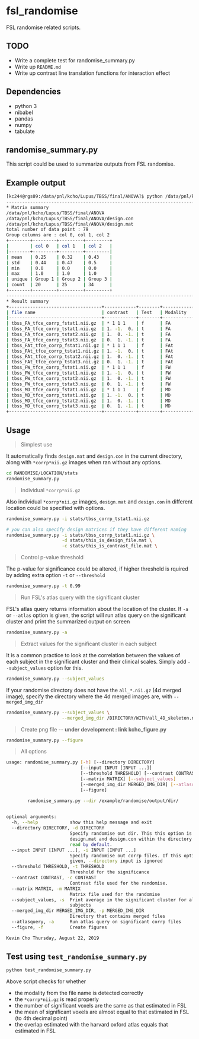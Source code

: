 # fsl_randomise

FSL randomise related scripts.



## TODO
- Write a complete test for randomise_summary.py
- Write up `README.md`
- Write up contrast line translation functions for interaction effect




## Dependencies
- python 3
- nibabel
- pandas
- numpy
- tabulate




## randomise_summary.py

This script could be used to summarize outputs from FSL randomise. 




## Example output

```sh
[kc244@rgs09:/data/pnl/kcho/Lupus/TBSS/final/ANOVA]$ python /data/pnl/kcho/PNLBWH/fsl_randomise/randomise_summary.py
--------------------------------------------------------------------------------
* Matrix summary
/data/pnl/kcho/Lupus/TBSS/final/ANOVA
/data/pnl/kcho/Lupus/TBSS/final/ANOVA/design.con
/data/pnl/kcho/Lupus/TBSS/final/ANOVA/design.mat
total number of data point : 79
Group columns are : col 0, col 1, col 2
+--------+---------+---------+---------+
|        | col 0   | col 1   | col 2   |
|--------+---------+---------+---------|
| mean   | 0.25    | 0.32    | 0.43    |
| std    | 0.44    | 0.47    | 0.5     |
| min    | 0.0     | 0.0     | 0.0     |
| max    | 1.0     | 1.0     | 1.0     |
| unique | Group 1 | Group 2 | Group 3 |
| count  | 20      | 25      | 34      |
+--------+---------+---------+---------+
--------------------------------------------------------------------------------
* Result summary
+-----------------------------------+------------+--------+------------+------------+----------------+---------+-------------------+-------------+--------------+------------------------+----------+-----------+
| file name                         | contrast   | Test   | Modality   |   Stat num | Significance   |   Max P | contrast_text     |    Sig mean |      Sig std |   % significant voxels |   % left |   % right |
|-----------------------------------+------------+--------+------------+------------+----------------+---------+-------------------+-------------+--------------+------------------------+----------+-----------|
| tbss_FA_tfce_corrp_fstat1.nii.gz  | * 1 1 1    | f      | FA         |          1 | False          |  0.8302 | Group 1 > Group 2 | nan         | nan          |                  nan   |    nan   |     nan   |
| tbss_FA_tfce_corrp_tstat1.nii.gz  | 1. -1.  0. | t      | FA         |          1 | False          |  0.9392 | Group 1 > Group 2 | nan         | nan          |                  nan   |    nan   |     nan   |
| tbss_FA_tfce_corrp_tstat2.nii.gz  | 1.  0. -1. | t      | FA         |          2 | True           |  0.9758 | Group 1 > Group 3 |   0.0353768 |   0.00701967 |                   19.8 |     13.7 |      28.8 |
| tbss_FA_tfce_corrp_tstat3.nii.gz  | 0.  1. -1. | t      | FA         |          3 | False          |  0.7114 | Group 2 > Group 3 | nan         | nan          |                  nan   |    nan   |     nan   |
| tbss_FAt_tfce_corrp_fstat1.nii.gz | * 1 1 1    | f      | FAt        |          1 | False          |  0.8788 | Group 1 > Group 2 | nan         | nan          |                  nan   |    nan   |     nan   |
| tbss_FAt_tfce_corrp_tstat1.nii.gz | 1. -1.  0. | t      | FAt        |          1 | True           |  0.9608 | Group 1 > Group 2 |   0.0444185 |   0.00322326 |                    0.9 |      0   |       2.1 |
| tbss_FAt_tfce_corrp_tstat2.nii.gz | 1.  0. -1. | t      | FAt        |          2 | True           |  0.9984 | Group 1 > Group 3 |   0.0153723 |   0.0132404  |                   51.2 |     50.6 |      57.1 |
| tbss_FAt_tfce_corrp_tstat3.nii.gz | 0.  1. -1. | t      | FAt        |          3 | False          |  0.8374 | Group 2 > Group 3 | nan         | nan          |                  nan   |    nan   |     nan   |
| tbss_FW_tfce_corrp_fstat1.nii.gz  | * 1 1 1    | f      | FW         |          1 | False          |  0.8172 | Group 1 > Group 2 | nan         | nan          |                  nan   |    nan   |     nan   |
| tbss_FW_tfce_corrp_tstat1.nii.gz  | 1. -1.  0. | t      | FW         |          1 | False          |  0.2646 | Group 1 > Group 2 | nan         | nan          |                  nan   |    nan   |     nan   |
| tbss_FW_tfce_corrp_tstat2.nii.gz  | 1.  0. -1. | t      | FW         |          2 | False          |  0.0838 | Group 1 > Group 3 | nan         | nan          |                  nan   |    nan   |     nan   |
| tbss_FW_tfce_corrp_tstat3.nii.gz  | 0.  1. -1. | t      | FW         |          3 | False          |  0.5842 | Group 2 > Group 3 | nan         | nan          |                  nan   |    nan   |     nan   |
| tbss_MD_tfce_corrp_fstat1.nii.gz  | * 1 1 1    | f      | MD         |          1 | False          |  0.7704 | Group 1 > Group 2 | nan         | nan          |                  nan   |    nan   |     nan   |
| tbss_MD_tfce_corrp_tstat1.nii.gz  | 1. -1.  0. | t      | MD         |          1 | False          |  0.401  | Group 1 > Group 2 | nan         | nan          |                  nan   |    nan   |     nan   |
| tbss_MD_tfce_corrp_tstat2.nii.gz  | 1.  0. -1. | t      | MD         |          2 | False          |  0.2036 | Group 1 > Group 3 | nan         | nan          |                  nan   |    nan   |     nan   |
| tbss_MD_tfce_corrp_tstat3.nii.gz  | 0.  1. -1. | t      | MD         |          3 | False          |  0.6076 | Group 2 > Group 3 | nan         | nan          |                  nan   |    nan   |     nan   |
+-----------------------------------+------------+--------+------------+------------+----------------+---------+-------------------+-------------+--------------+------------------------+----------+-----------+
```



## Usage



> Simplest use

It automatically finds `design.mat` and `design.con` in the current directory,
along with `*corrp*nii.gz` images when ran without any options.

```sh
cd RANDOMISE/LOCATION/stats
randomise_summary.py
```



> Individual `*corrp*nii.gz`

Also individual `*corrp*nii.gz` images, `design.mat` and `design.con` in 
different location could be specified with options.

```sh
randomise_summary.py -i stats/tbss_corrp_tstat1.nii.gz

# you can also specify design matrices if they have different naming
randomise_summary.py -i stats/tbss_corrp_tstat1.nii.gz \
                     -d stats/this_is_design_file.mat \
                     -c stats/this_is_contrast_file.mat \

```




> Control p-value threshold

The p-value for significance could be altered, if higher threshold is rquired
by adding extra option `-t` or `--threshold`

```sh
randomise_summary.py -t 0.99
```




> Run FSL's atlas query with the significant cluster

FSL's atlas query returns information about the location of the cluster. If
`-a` or `--atlas` option is given, the script will run atlas query on the 
significant cluster and print the summarized output on screen

```sh
randomise_summary.py -a
```



> Extract values for the significant cluster in each subject

It is a common practice to look at the correlation between the values of each
subject in the significant cluster and their clinical scales.  Simply add `--subject_values` option for this.

```sh
randomise_summary.py --subject_values
```

If your randomise directory does not have the `all_*.nii.gz` (4d merged image), 
specify the directory where the 4d merged images are, with `--merged_img_dir`

```sh
randomise_summary.py --subject_values \
                     --merged_img_dir /DIRECTORY/WITH/all_4D_skeleton.nii.gz
```



> Create png file -- **under development : link kcho_figure.py**

```sh
randomise_summary.py --figure
```




> All options

```sh
usage: randomise_summary.py [-h] [--directory DIRECTORY]
                            [--input INPUT [INPUT ...]]
                            [--threshold THRESHOLD] [--contrast CONTRAST]
                            [--matrix MATRIX] [--subject_values]
                            [--merged_img_dir MERGED_IMG_DIR] [--atlasquery]
                            [--figure]

        randomise_summary.py --dir /example/randomise/output/dir/
        

optional arguments:
  -h, --help            show this help message and exit
  --directory DIRECTORY, -d DIRECTORY
                        Specify randomise out dir. This this option is given,
                        design.mat and design.con within the directory are
                        read by default.
  --input INPUT [INPUT ...], -i INPUT [INPUT ...]
                        Specify randomise out corrp files. If this option is
                        given, --directory input is ignored
  --threshold THRESHOLD, -t THRESHOLD
                        Threshold for the significance
  --contrast CONTRAST, -c CONTRAST
                        Contrast file used for the randomise.
  --matrix MATRIX, -m MATRIX
                        Matrix file used for the randomise
  --subject_values, -s  Print average in the significant cluster for all
                        subjects
  --merged_img_dir MERGED_IMG_DIR, -p MERGED_IMG_DIR
                        Directory that contains merged files
  --atlasquery, -a      Run atlas query on significant corrp files
  --figure, -f          Create figures

Kevin Cho Thursday, August 22, 2019
```






## Test using `test_randomise_summary.py`

```sh
python test_randomise_summary.py
```

Above script checks for whether 
- the modality from the file name is detected correctly
- the `*corrp*nii.gz` is read properly
- the number of significant voxels are the same as that estimated in FSL
- the mean of significant voxels are almost equal to that estimated in FSL (to 4th decimal point)
- the overlap estimated with the harvard oxford atlas equals that estimated in FSL
